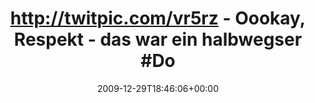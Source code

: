 ---
retweeted: false
source: <a href="http://twitter.com" rel="nofollow">Twitter Web Client</a>
entities:
  hashtags:
  - text: DoS
    indices:
    - '68'
    - '72'
  - text: Flashmob
    indices:
    - '73'
    - '82'
  - text: 26c3
    indices:
    - '87'
    - '92'
  symbols: []
  user_mentions: []
  urls: []
display_text_range:
- '0'
- '92'
favorite_count: '0'
id_str: '7167719068'
truncated: false
retweet_count: '0'
id: '7167719068'
created_at: Tue Dec 29 18:46:06 +0000 2009
favorited: false
full_text: 'http://twitpic.com/vr5rz - Oookay, Respekt - das war ein halbwegser #DoS
  #Flashmob...! #26c3'
lang: de
tags:
- DoS
- Flashmob
- 26c3
- pesos/twitter
date: '2009-12-29T18:46:06+00:00'
src: https://twitter.com/bascht/status/7167719068
original_url: https://twitter.com/bascht/status/7167719068
type: twitter_tweet
text: 'http://twitpic.com/vr5rz - Oookay, Respekt - das war ein halbwegser #DoS #Flashmob...!
  #26c3'
title: 'http://twitpic.com/vr5rz - Oookay, Respekt - das war ein halbwegser #Do'

---